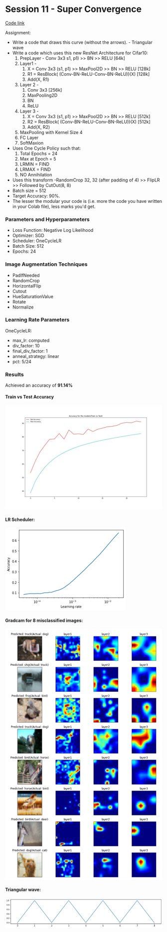 

# Session 11 - Super Convergence
[Code link](https://github.com/aswa09/EVA-4/blob/master/S11/EVA4_S11.ipynb)

Assignment:

- Write a code that draws this curve (without the arrows). - Triangular wave
- Write a code which uses this new ResNet Architecture for Cifar10:
  1.  PrepLayer - Conv 3x3 s1, p1) >> BN >> RELU [64k]
  2.  Layer1 -
      1.  X = Conv 3x3 (s1, p1) >> MaxPool2D >> BN >> RELU [128k]
      2.  R1 = ResBlock( (Conv-BN-ReLU-Conv-BN-ReLU))(X) [128k]
      3.  Add(X, R1)
  3.  Layer 2 -
      1.  Conv 3x3 [256k]
      2.  MaxPooling2D
      3.  BN
      4.  ReLU
  4.  Layer 3 -
      1.  X = Conv 3x3 (s1, p1) >> MaxPool2D >> BN >> RELU [512k]
      2.  R2 = ResBlock( (Conv-BN-ReLU-Conv-BN-ReLU))(X) [512k]
      3.  Add(X, R2)
  5.  MaxPooling with Kernel Size 4
  6.  FC Layer
  7.  SoftMaxion
- Uses One Cycle Policy such that:
  1. Total Epochs = 24
  2. Max at Epoch = 5
  3. LRMIN = FIND
  4. LRMAX = FIND
  5. NO Annihilation
- Uses this transform -RandomCrop 32, 32 (after padding of 4) >> FlipLR >> Followed by CutOut(8, 8)
- Batch size = 512
- Target Accuracy: 90%. 
- The lesser the modular your code is (i.e. more the code you have written in your Colab file), less marks you'd get. 

###  Parameters and Hyperparameters
- Loss Function: Negative Log Likelihood
- Optimizer: SGD
- Scheduler: OneCycleLR
- Batch Size: 512
- Epochs: 24

### Image Augmentation Techniques
- PadIfNeeded
- RandomCrop
- HorizontalFlip
- Cutout
- HueSaturationValue
- Rotate
- Normalize

### Learning Rate Parameters
OneCycleLR:
- max_lr: computed
- div_factor: 10
- final_div_factor: 1
- anneal_strategy: linear
- pct: 5/24

### Results
Achieved  an accuracy of **91.14%** 

#### Train vs Test Accuracy
<img src="https://github.com/aswa09/EVA-4/blob/master/S11/results/acc_trn_vs_tst.jpg">

#### LR Scheduler:
<img src="https://github.com/aswa09/EVA-4/blob/master/S11/results/lr_vs_acc.png">

#### Gradcam for 8 misclassified images:
<img src="https://github.com/aswa09/EVA-4/blob/master/S11/results/gradcam.png">

#### Triangular wave:
<img src="https://github.com/aswa09/EVA-4/blob/master/S11/results/triangular.png">
